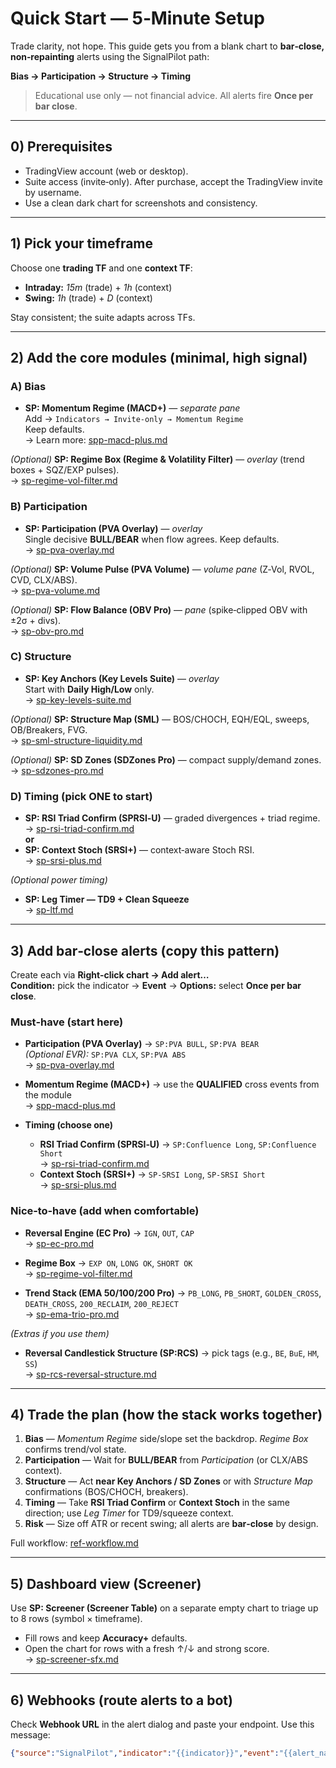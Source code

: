# Quick Start — 5‑Minute Setup

Trade clarity, not hope. This guide gets you from a blank chart to **bar‑close, non‑repainting** alerts using the SignalPilot path:

**Bias → Participation → Structure → Timing**

> Educational use only — not financial advice. All alerts fire **Once per bar close**.

---

## 0) Prerequisites

- TradingView account (web or desktop).
- Suite access (invite‑only). After purchase, accept the TradingView invite by username.
- Use a clean dark chart for screenshots and consistency.

---

## 1) Pick your timeframe

Choose one **trading TF** and one **context TF**:

- **Intraday:** *15m* (trade) + *1h* (context)  
- **Swing:** *1h* (trade) + *D* (context)

Stay consistent; the suite adapts across TFs.

---

## 2) Add the core modules (minimal, high signal)

### A) Bias
- **SP: Momentum Regime (MACD+)** — *separate pane*  
  Add → `Indicators → Invite‑only → Momentum Regime`  
  Keep defaults.  
  → Learn more: [spp-macd-plus.md](spp-macd-plus.md)

*(Optional)* **SP: Regime Box (Regime & Volatility Filter)** — *overlay* (trend boxes + SQZ/EXP pulses).  
→ [sp-regime-vol-filter.md](sp-regime-vol-filter.md)

### B) Participation
- **SP: Participation (PVA Overlay)** — *overlay*  
  Single decisive **BULL/BEAR** when flow agrees. Keep defaults.  
  → [sp-pva-overlay.md](sp-pva-overlay.md)

*(Optional)* **SP: Volume Pulse (PVA Volume)** — *volume pane* (Z‑Vol, RVOL, CVD, CLX/ABS).  
→ [sp-pva-volume.md](sp-pva-volume.md)

*(Optional)* **SP: Flow Balance (OBV Pro)** — *pane* (spike‑clipped OBV with ±2σ + divs).  
→ [sp-obv-pro.md](sp-obv-pro.md)

### C) Structure
- **SP: Key Anchors (Key Levels Suite)** — *overlay*  
  Start with **Daily High/Low** only.  
  → [sp-key-levels-suite.md](sp-key-levels-suite.md)

*(Optional)* **SP: Structure Map (SML)** — BOS/CHOCH, EQH/EQL, sweeps, OB/Breakers, FVG.  
→ [sp-sml-structure-liquidity.md](sp-sml-structure-liquidity.md)

*(Optional)* **SP: SD Zones (SDZones Pro)** — compact supply/demand zones.  
→ [sp-sdzones-pro.md](sp-sdzones-pro.md)

### D) Timing (pick ONE to start)
- **SP: RSI Triad Confirm (SPRSI‑U)** — graded divergences + triad regime.  
  → [sp-rsi-triad-confirm.md](sp-rsi-triad-confirm.md)  
**or**  
- **SP: Context Stoch (SRSI+)** — context‑aware Stoch RSI.  
  → [sp-srsi-plus.md](sp-srsi-plus.md)

*(Optional power timing)*  
- **SP: Leg Timer — TD9 + Clean Squeeze**  
  → [sp-ltf.md](sp-ltf.md)

---

## 3) Add bar‑close alerts (copy this pattern)

Create each via **Right‑click chart → Add alert…**  
**Condition:** pick the indicator → **Event** → **Options:** select **Once per bar close**.

### Must‑have (start here)
- **Participation (PVA Overlay)** → `SP:PVA BULL`, `SP:PVA BEAR`  
  *(Optional EVR):* `SP:PVA CLX`, `SP:PVA ABS`  
  → [sp-pva-overlay.md](sp-pva-overlay.md)

- **Momentum Regime (MACD+)** → use the **QUALIFIED** cross events from the module  
  → [spp-macd-plus.md](spp-macd-plus.md)

- **Timing (choose one)**  
  - **RSI Triad Confirm (SPRSI‑U)** → `SP:Confluence Long`, `SP:Confluence Short`  
    → [sp-rsi-triad-confirm.md](sp-rsi-triad-confirm.md)  
  - **Context Stoch (SRSI+)** → `SP‑SRSI Long`, `SP‑SRSI Short`  
    → [sp-srsi-plus.md](sp-srsi-plus.md)

### Nice‑to‑have (add when comfortable)
- **Reversal Engine (EC Pro)** → `IGN`, `OUT`, `CAP`  
  → [sp-ec-pro.md](sp-ec-pro.md)

- **Regime Box** → `EXP ON`, `LONG OK`, `SHORT OK`  
  → [sp-regime-vol-filter.md](sp-regime-vol-filter.md)

- **Trend Stack (EMA 50/100/200 Pro)** → `PB_LONG`, `PB_SHORT`, `GOLDEN_CROSS`, `DEATH_CROSS`, `200_RECLAIM`, `200_REJECT`  
  → [sp-ema-trio-pro.md](sp-ema-trio-pro.md)

*(Extras if you use them)*  
- **Reversal Candlestick Structure (SP:RCS)** → pick tags (e.g., `BE`, `BuE`, `HM`, `SS`)  
  → [sp-rcs-reversal-structure.md](sp-rcs-reversal-structure.md)

---

## 4) Trade the plan (how the stack works together)

1) **Bias** — *Momentum Regime* side/slope set the backdrop. *Regime Box* confirms trend/vol state.  
2) **Participation** — Wait for **BULL/BEAR** from *Participation* (or CLX/ABS context).  
3) **Structure** — Act **near Key Anchors / SD Zones** or with *Structure Map* confirmations (BOS/CHOCH, breakers).  
4) **Timing** — Take **RSI Triad Confirm** or **Context Stoch** in the same direction; use *Leg Timer* for TD9/squeeze context.  
5) **Risk** — Size off ATR or recent swing; all alerts are **bar‑close** by design.

Full workflow: [ref-workflow.md](ref-workflow.md)

---

## 5) Dashboard view (Screener)

Use **SP: Screener (Screener Table)** on a separate empty chart to triage up to 8 rows (symbol × timeframe).  
- Fill rows and keep **Accuracy+** defaults.  
- Open the chart for rows with a fresh ↑/↓ and strong score.  
→ [sp-screener-sfx.md](sp-screener-sfx.md)

---

## 6) Webhooks (route alerts to a bot)

Check **Webhook URL** in the alert dialog and paste your endpoint. Use this message:

```json
{"source":"SignalPilot","indicator":"{{indicator}}","event":"{{alert_name}}","symbol":"{{ticker}}","tf":"{{interval}}","time":"{{timenow}}","price":{{close}}}
